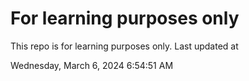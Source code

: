 # For learning purposes only
This repo is for learning purposes only.
Last updated at

Wednesday, March 6, 2024 6:54:51 AM

